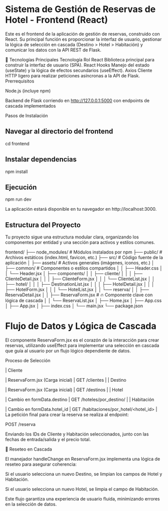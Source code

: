 # Sistema de Gestión de Reservas de Hotel - Frontend (React)

Este es el frontend de la aplicación de gestión de reservas, construido con React. Su principal función es proporcionar la interfaz de usuario, gestionar la lógica de selección en cascada (Destino > Hotel > Habitación) y comunicar los datos con la API REST de Flask.

🚀 Tecnologías Principales
Tecnología	Rol
React	Biblioteca principal para construir la interfaz de usuario (SPA).
React Hooks	Manejo del estado (useState) y la lógica de efectos secundarios (useEffect).
Axios	Cliente HTTP ligero para realizar peticiones asíncronas a la API de Flask.
Prerrequisitos

Node.js (incluye npm)

Backend de Flask corriendo en http://127.0.0.1:5000 con endpoints de cascada implementados

Pasos de Instalación

## Navegar al directorio del frontend
cd frontend

## Instalar dependencias
npm install

## Ejecución

npm run dev

La aplicación estará disponible en tu navegador en http://localhost:3000.

## Estructura del Proyecto

Tu proyecto sigue una estructura modular clara, organizando los componentes por entidad y una sección para activos y estilos comunes.

frontend/
├── node_modules/           # Módulos instalados por npm
├── public/                 # Archivos estáticos (index.html, favicon, etc.)
├── src/                    # Código fuente de la aplicación
│   ├── assets/             # Activos generales (imágenes, iconos, etc.)
│   ├── common/             # Componentes o estilos compartidos
│   │   ├── Header.css
│   │   └── Header.jsx
│   ├── components/
│   │   ├── cliente/
│   │   │   ├── ClienteDetail.jsx
│   │   │   ├── ClienteForm.jsx
│   │   │   └── ClienteList.jsx
│   │   ├── hotel/
│   │   │   ├── DestinationList.jsx
│   │   │   ├── HotelDetail.jsx
│   │   │   ├── HotelForm.jsx
│   │   │   └── HotelList.jsx
│   │   └── reserva/
│   │       ├── ReservaDetail.jsx
│   │       ├── ReservaForm.jsx   # 🔥 Componente clave con lógica de cascada
│   │       └── ReservaList.jsx
│   ├── Home.jsx
│   ├── App.css
│   ├── App.jsx
│   ├── index.css
│   └── main.jsx
└── package.json

# Flujo de Datos y Lógica de Cascada

El componente ReservaForm.jsx es el corazón de la interacción para crear reservas, utilizando useEffect para implementar una selección en cascada que guía al usuario por un flujo lógico dependiente de datos.

Proceso de Selección

| Cliente

| ReservaForm.jsx (Carga inicial) | GET /clientes | | Destino

| ReservaForm.jsx (Carga inicial) | GET /destinos | | Hotel

| Cambio en formData.destino | GET /hoteles/por_destino/<destino> | | Habitación

| Cambio en formData.hotel_id | GET /habitaciones/por_hotel/<hotel_id> | La petición final para crear la reserva se realiza al endpoint:

POST /reserva

Enviando los IDs de Cliente y Habitación seleccionados, junto con las fechas de entrada/salida y el precio total.

🔁 Reseteo en Cascada

El manejador handleChange en ReservaForm.jsx implementa una lógica de reseteo para asegurar coherencia:

Si el usuario selecciona un nuevo Destino, se limpian los campos de Hotel y Habitación.

Si el usuario selecciona un nuevo Hotel, se limpia el campo de Habitación.

Este flujo garantiza una experiencia de usuario fluida, minimizando errores en la selección de datos.